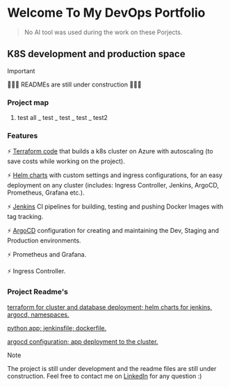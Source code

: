 # Welcome To My DevOps Portfolio

> No AI tool was used during the work on these Porjects.



## K8S development and production space
>[!IMPORTANT]
> 🚧🚧🚧 READMEs are still under construction 🚧🚧🚧

### Project map
1. test all
    _ test
    _ test
    _ test
        _ test2

### Features
⚡️ [Terraform 
code](https://github.com/arieluchka/aks-cluster-project/tree/main/terraform%20file%20for%20cluster%20creation)
that builds a k8s cluster on Azure with autoscaling (to save costs while working on the project).

⚡️ [Helm charts](https://github.com/arieluchka/aks-cluster-project/tree/main/helm-charts)
with custom settings and ingress configurations, for an easy deployment on any cluster (includes: Ingress Controller, Jenkins, ArgoCD, Prometheus, Grafana etc.). 

⚡️ [Jenkins](https://github.com/arieluchka/aks-cluster-project-app/tree/feature) 
CI pipelines for building, testing and pushing Docker Images with tag tracking.

⚡️ [ArgoCD](https://github.com/arieluchka/aks-cluster-project-deployment) 
configuration for creating and maintaining the Dev, Staging and Production environments.

⚡️ Prometheus and Grafana.

⚡️ Ingress Controller.

### Project Readme's

[terraform for cluster and database deployment; helm charts for jenkins, argocd, namespaces.](https://github.com/arieluchka/aks-cluster-project)

[python app; jenkinsfile; dockerfile.](https://github.com/arieluchka/aks-cluster-project-app/tree/main#python-application-pipelines-and-image-building-this-repo-is-part-of-my-devops-project)

[argocd configuration; app deployment to the cluster.](https://github.com/arieluchka/aks-cluster-project-deployment/tree/main)



> [!NOTE]
> The project is still under development and the readme files are still under construction. Feel free to contact me on 
[LinkedIn](https://www.linkedin.com/in/ariel-agranovich-990629264 "my linkedin porfile :)")
 for any question :) 


